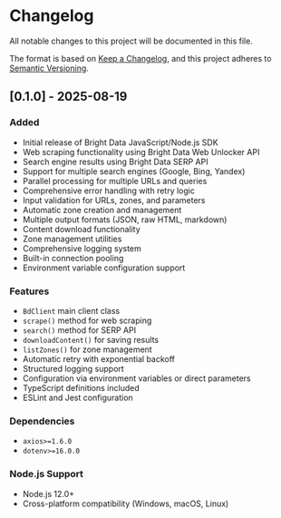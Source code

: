 # Changelog

All notable changes to this project will be documented in this file.

The format is based on [Keep a Changelog](https://keepachangelog.com/en/1.0.0/),
and this project adheres to [Semantic Versioning](https://semver.org/spec/v2.0.0.html).

## [0.1.0] - 2025-08-19

### Added

- Initial release of Bright Data JavaScript/Node.js SDK
- Web scraping functionality using Bright Data Web Unlocker API
- Search engine results using Bright Data SERP API
- Support for multiple search engines (Google, Bing, Yandex)
- Parallel processing for multiple URLs and queries
- Comprehensive error handling with retry logic
- Input validation for URLs, zones, and parameters
- Automatic zone creation and management
- Multiple output formats (JSON, raw HTML, markdown)
- Content download functionality
- Zone management utilities
- Comprehensive logging system
- Built-in connection pooling
- Environment variable configuration support

### Features

- `BdClient` main client class
- `scrape()` method for web scraping
- `search()` method for SERP API
- `downloadContent()` for saving results
- `listZones()` for zone management
- Automatic retry with exponential backoff
- Structured logging support
- Configuration via environment variables or direct parameters
- TypeScript definitions included
- ESLint and Jest configuration

### Dependencies

- `axios>=1.6.0`
- `dotenv>=16.0.0`

### Node.js Support

- Node.js 12.0+
- Cross-platform compatibility (Windows, macOS, Linux)
